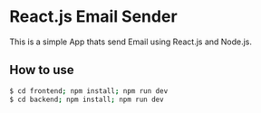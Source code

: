 # React.js Email Sender

This is a simple App thats send Email using React.js and Node.js.

## How to use

```bash
$ cd frontend; npm install; npm run dev
$ cd backend; npm install; npm run dev
```
